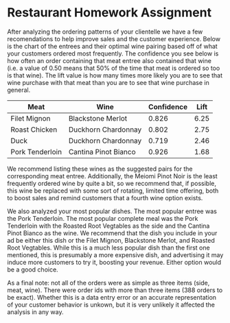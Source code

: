 # Restaurant Homework Assignment

After analyzing the ordering patterns of your clientelle we have a few recomendations to help improve sales and the customer experience. Below is the chart of the entrees and their optimal wine pairing based off of what your customers ordered most frequently. The confidence you see below is how often an order containing that meat entree also contained that wine (i.e. a value of 0.50 means that 50% of the time that meat is ordered so too is that wine). The lift value is how many times more likely you are to see that wine purchase with that meat than you are to see that wine purchase in general.

| Meat | Wine | Confidence | Lift |
|---- |---- |---- |---- |
| Filet Mignon | Blackstone Merlot | 0.826 | 6.25 |
| Roast Chicken | Duckhorn Chardonnay | 0.802 | 2.75 |
| Duck | Duckhorn Chardonnay | 0.719 | 2.46 |
| Pork Tenderloin | Cantina Pinot Bianco | 0.926 | 1.68 |

We recommend listing these wines as the suggested pairs for the corresponding meat entree. Additionally, the Meiomi Pinot Noir is the least frequently ordered wine by quite a bit, so we recommend that, if possible, this wine be replaced with some sort of rotating, limited time offering, both to boost sales and remind customers that a fourth wine option exists.

We also analyzed your most popular dishes. The most popular entree was the Pork Tenderloin. The most popular complete meal was the Pork Tenderloin with the Roasted Root Vegtables as the side and the Cantina Pinot Bianco as the wine. We recommend that the dish you include in your ad be either this dish or the Filet Mignon, Blackstone Merlot, and Roasted Root Vegtables. While this is a much less popular dish than the first one mentioned, this is presumably a more expensive dish, and advertising it may induce more customers to try it, boosting your revenue. Either option would be a good choice.

As a final note: not all of the orders were as simple as three items (side, meat, wine). There were order ids with more than three items (388 orders to be exact). Whether this is a data entry error or an accurate representation of your customer behavior is unkown, but it is very unlikely it affected the analysis in any way.